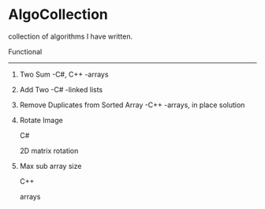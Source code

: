 # AlgoCollection
collection of algorithms I have written.

Functional
_________

1. Two Sum
     -C#, C++
     -arrays
2. Add Two
     -C#
     -linked lists
3. Remove Duplicates from Sorted Array
     -C++
     -arrays, in place solution
   
4. Rotate Image

   C#
   
   2D matrix rotation
   
5. Max sub array size

   C++
   
   arrays
